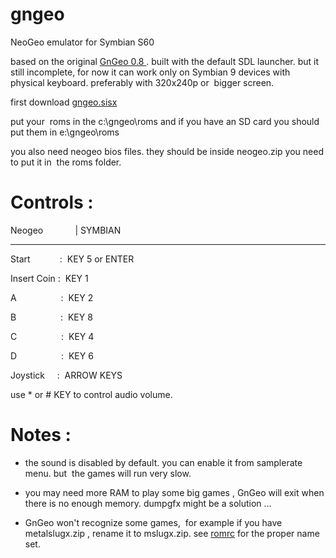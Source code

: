 # gngeo

NeoGeo emulator for Symbian S60

based on the original [GnGeo 0.8 ](https://github.com/linuxlinks/gngeo). built with the default SDL launcher. but it still incomplete, for now it can work only on Symbian 9 devices with physical keyboard. 
preferably with 320x240p or  bigger screen. 

first download [gngeo.sisx](https://github.com/JigokuMaster/gngeo/raw/main/sis/gngeo.sisx) 

put your  roms in the c:\\gngeo\\roms
and if you have an SD card you should put them in e:\\gngeo\\roms 

you also need neogeo bios files. they should be inside neogeo.zip you need to put it in  the roms folder. 

# Controls : 

Neogeo             | SYMBIAN
__________________________

Start            :  KEY 5 or ENTER 

Insert Coin :  KEY 1


A                  :  KEY 2


B                  :  KEY 8


C                  :  KEY 4


D                  :  KEY 6


Joystick     :  ARROW KEYS

use * or # KEY to control audio volume. 

# Notes :
- the sound is disabled by default. you can enable it from samplerate menu. but  the games will run very slow. 

- you may need more RAM to play some big games , GnGeo will exit when there is no enough memory. dumpgfx might be a solution ... 

- GnGeo won't recognize some games,  for example if you have metalslugx.zip , rename it to mslugx.zip. see [romrc](https://github.com/JigokuMaster/gngeo/blob/main/gngeo-0.8/romrc) for the proper name set.


